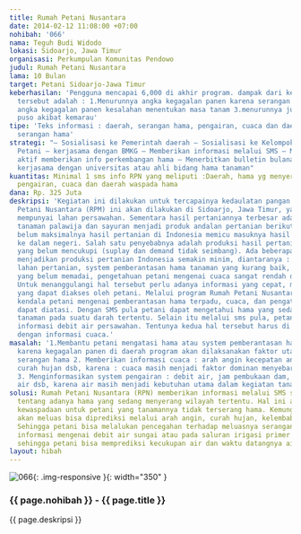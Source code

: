 ```yaml
---
title: Rumah Petani Nusantara
date: 2014-02-12 11:08:00 +07:00
nohibah: '066'
nama: Teguh Budi Widodo
lokasi: Sidoarjo, Jawa Timur
organisasi: Perkumpulan Komunitas Pendowo
judul: Rumah Petani Nusantara
lama: 10 Bulan
target: Petani Sidoarjo-Jawa Timur
keberhasilan: 'Pengguna mencapai 6,000 di akhir program. dampak dari keberhasilan
  tersebut adalah : 1.Menurunnya angka kegagalan panen karena serangan hama 2. Menurunnya
  angka kegagalan panen kesalahan menentukan masa tanam 3.menurunnya jumlah sawah
  puso akibat kemarau'
tipe: 'Teks informasi : daerah, serangan hama, pengairan, cuaca dan daerah waspada
  serangan hama'
strategi: "– Sosialisasi ke Pemerintah daerah – Sosialisasi ke Kelompok Tani – Pendataan
  Petani – kerjasama dengan BMKG – Memberikan informasi melalui SMS – Mendorong petani
  aktif memberikan info perkembangan hama – Menerbitkan bulletin bulanan – Menjalin
  kerjasama dengan universitas atau ahli bidang hama tanaman"
kuantitas: Minimal 1 sms info RPN yang meliputi :Daerah, hama yg menyerang, informasi
  pengairan, cuaca dan daerah waspada hama
dana: Rp. 325 Juta
deskripsi: 'Kegiatan ini dilakukan untuk tercapainya kedaulatan pangan. Program Rumah
  Petani Nusantara (RPM) ini akan dilakukan di Sidoarjo, Jawa Timur, yang masih banyak
  mempunyai lahan persawahan. Sementara hasil pertaniannya terbesar adalah padi. Untuk
  tanaman palawija dan sayuran menjadi produk andalan pertanian berikutnya. Masih
  belum maksimalnya hasil pertanian di Indonesia memicu masuknya hasil pertanian import
  ke dalam negeri. Salah satu penyebabnya adalah produksi hasil pertanian Indonesia
  yang belum mencukupi (suplay dan demand tidak seimbang). Ada beberapa kendala yang
  menjadikan produksi pertanian Indonesia semakin minim, diantaranya : semakin menyempitnya
  lahan pertanian, system pemberantasan hama tanaman yang kurang baik, system pengairan
  yang belum memadai, pengetahuan petani mengenai cuaca sangat rendah dan lain lain.
  Untuk menanggulangi hal tersebut perlu adanya informasi yang cepat, mudah dan murah
  yang dapat diakses oleh petani. Melalui program Rumah Petani Nusantara (RPN) inilah
  kendala petani mengenai pemberantasan hama terpadu, cuaca, dan pengaturan pengairan
  dapat diatasi. Dengan SMS pula petani dapat mengetahui hama yang sedang menjangkiti
  tanaman pada suatu darah tertentu. Selain itu melalui sms pula, petani dapat memperoleh
  informasi debit air persawahan. Tentunya kedua hal tersebut harus di integrasikan
  dengan informasi cuaca.'
masalah: '1.Membantu petani mengatasi hama atau system pemberantasan hama terpadu
  karena kegagalan panen di daerah program akan dilaksanakan faktor utamanya karena
  serangan hama 2. Memberikan informasi cuaca : arah angin kecepatan angin,kelembaban,
  curah hujan dsb, karena : cuaca masih menjadi faktor dominan menyebarnya hama tanaman
  3. Menginformasikan system pengairan : debit air, jam pembukaan dam, estimasi kedatangan
  air dsb, karena air masih menjadi kebutuhan utama dalam kegiatan tanam di sawah'
solusi: Rumah Petani Nusantara (RPN) memberikan informasi melalui SMS sedini mungkin
  tentang adanya hama yang sedang menyerang wilayah tertentu. Hal ini akan menjadikan
  kewaspadaan untuk petani yang tanamannya tidak terserang hama. Kemungkinan hama
  akan meluas bisa diprediksi melalui arah angin, curah hujan, kelembabab dan sebagainya.
  Sehingga petani bisa melalukan pencegahan terhadap meluasnya serangan hama. Memberikan
  informasi mengenai debit air sungai atau pada saluran irigasi primer melalui SMS
  sehingga petani bisa memprediksi kecukupan air dan waktu datangnya air.
layout: hibah
---
```


![066](/static/img/hibahcms/066.png){: .img-responsive }{: width="350" }

### {{ page.nohibah }} - {{ page.title }}

{{ page.deskripsi }}
